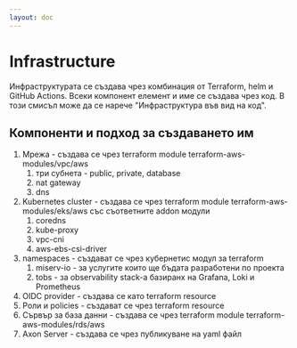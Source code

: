 ```yaml
---
layout: doc
---
```


# Infrastructure

Инфраструктурата се създава чрез комбинация от Terraform, helm и GitHub
Actions. Всеки компонент елемент и име се създава чрез код. В този смисъл
може да се нарече "Инфраструктура във вид на код".

## Компоненти и подход за създаването им

1. Мрежа - създава се чрез terraform module terraform-aws-modules/vpc/aws
   1. три субнета - public, private, database
   2. nat gateway
   3. dns
2. Kubernetes cluster - създава се чрез terraform module
   terraform-aws-modules/eks/aws със съответните addon модули
   1. coredns
   2. kube-proxy
   3. vpc-cni
   4. aws-ebs-csi-driver
3. namespaces - създават се чрез кубернетис модул за terraform
   1. miserv-io - за услугите които ще бъдата разработени по проекта
   2. tobs - за observability stack-a базиранх на Grafana, Loki и Prometheus
4. OIDC provider - създава се като terraform resource
5. Роли и policies - създават се чрез terraform resource
6. Сървър за база данни - създава се чрез terraform module
   terraform-aws-modules/rds/aws
7. Axon Server - създава се чрез публикуване на yaml файл
